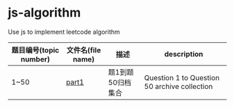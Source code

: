 # js-algorithm
Use js to implement leetcode algorithm



| 题目编号(topic number) | 文件名(file name)                                            | 描述              | description                                  |
| ---------------------- | ------------------------------------------------------------ | ----------------- | -------------------------------------------- |
| 1~50                   | [part1](https://github.com/JunLiangWangX/js-algorithm/tree/main/part1) | 题1到题50归档集合 | Question 1 to Question 50 archive collection |